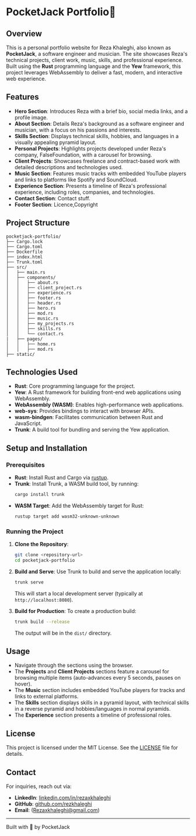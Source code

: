 # PocketJack Portfolio🦀

## Overview

This is a personal portfolio website for Reza Khaleghi, also known as **PocketJack**, a software engineer and musician. The site showcases Reza's technical projects, client work, music, skills, and professional experience. Built using the **Rust** programming language and the **Yew** framework, this project leverages WebAssembly to deliver a fast, modern, and interactive web experience.

## Features

- **Hero Section**: Introduces Reza with a brief bio, social media links, and a profile image.
- **About Section**: Details Reza's background as a software engineer and musician, with a focus on his passions and interests.
- **Skills Section**: Displays technical skills, hobbies, and languages in a visually appealing pyramid layout.
- **Personal Projects**: Highlights projects developed under Reza's company, FalseFoundation, with a carousel for browsing.
- **Client Projects**: Showcases freelance and contract-based work with detailed descriptions and technologies used.
- **Music Section**: Features music tracks with embedded YouTube players and links to platforms like Spotify and SoundCloud.
- **Experience Section**: Presents a timeline of Reza's professional experience, including roles, companies, and technologies.
- **Contact Section**: Contact stuff.
- **Footer Section**: Licence,Copyright

## Project Structure

```
pocketjack-portfolio/
├── Cargo.lock
├── Cargo.toml
├── Dockerfile
├── index.html
├── Trunk.toml
├── src/
│   ├── main.rs
│   ├── components/
│   │   ├── about.rs
│   │   ├── client_project.rs
│   │   ├── experience.rs
│   │   ├── footer.rs
│   │   ├── header.rs
│   │   ├── hero.rs
│   │   ├── mod.rs
│   │   ├── music.rs
│   │   ├── my_projects.rs
│   │   ├── skills.rs
│   │   └── contact.rs
|   ├── pages/
│   │   ├── home.rs
│   │   ├── mod.rs
├── static/
```

## Technologies Used

- **Rust**: Core programming language for the project.
- **Yew**: A Rust framework for building front-end web applications using WebAssembly.
- **WebAssembly (WASM)**: Enables high-performance web applications.
- **web-sys**: Provides bindings to interact with browser APIs.
- **wasm-bindgen**: Facilitates communication between Rust and JavaScript.
- **Trunk**: A build tool for bundling and serving the Yew application.

## Setup and Installation

### Prerequisites

- **Rust**: Install Rust and Cargo via [rustup](https://rustup.rs/).
- **Trunk**: Install Trunk, a WASM build tool, by running:
  ```bash
  cargo install trunk
  ```
- **WASM Target**: Add the WebAssembly target for Rust:
  ```bash
  rustup target add wasm32-unknown-unknown
  ```

### Running the Project

1. **Clone the Repository**:

   ```bash
   git clone <repository-url>
   cd pocketjack-portfolio
   ```

2. **Build and Serve**:
   Use Trunk to build and serve the application locally:

   ```bash
   trunk serve
   ```

   This will start a local development server (typically at `http://localhost:8080`).

3. **Build for Production**:
   To create a production build:
   ```bash
   trunk build --release
   ```
   The output will be in the `dist/` directory.

## Usage

- Navigate through the sections using the browser.
- The **Projects** and **Client Projects** sections feature a carousel for browsing multiple items (auto-advances every 5 seconds, pauses on hover).
- The **Music** section includes embedded YouTube players for tracks and links to external platforms.
- The **Skills** section displays skills in a pyramid layout, with technical skills in a reverse pyramid and hobbies/languages in normal pyramids.
- The **Experience** section presents a timeline of professional roles.

## License

This project is licensed under the MIT License. See the [LICENSE](LICENSE) file for details.

## Contact

For inquiries, reach out via:

- **LinkedIn**: [linkedin.com/in/rezaxkhaleghi](https://linkedin.com/in/rezaxkhaleghi)
- **GitHub**: [github.com/rezkhaleghi](https://github.com/rezkhaleghi)
- **Email**: (Rezaxkhaleghi@gmail.com)

---

Built with 🦀 by PocketJack
